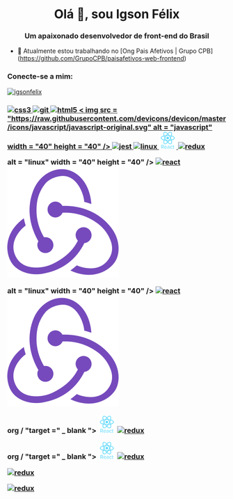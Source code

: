 <h1 align = "center"> Olá 👋, sou Igson Félix </h1>
<h3 align = "center"> Um apaixonado desenvolvedor de front-end do Brasil </h3>

- 🔭 Atualmente estou trabalhando no [Ong Pais Afetivos | Grupo CPB] (https://github.com/GrupoCPB/paisafetivos-web-frontend)

<h3 align = "left"> Conecte-se a mim: </h3>
<p align = "left">
<a href = "https : //linkedin.com/in/igsonfelix "target =" blank "> <img align =" center "src =" https://raw.githubusercontent.com/rahuldkjain/github-profile-readme-generator/master/src /images/icons/Social/linked-in-alt.svg "alt =" igsonfelix "height =" 30 "width =" 40 "/> </a>
</p>

<h3 align =" left ">
<p align = "left"> <a href="https://www.w3schools.com/css/" target="_blank"> <img src = "https://raw.githubusercontent.com/devicons/devicon /master/icons/css3/css3-original-wordmark.svg "alt =" css3 "width =" 40 "height =" 40 "/> </a> <a href =" https://git-scm.com / "target =" _ blank "> <img src =" https://www.vectorlogo.zone/logos/git-scm/git-scm-icon.svg "alt =" git "width =" 40 "height =" 40 "/> </a> <a href="https://www.w3.org/html/" target="_blank"> <img src =" https://raw.githubusercontent.com/devicons/devicon /master/icons/html5/html5-original-wordmark.svg "alt ="html5 "width =" 40 "height =" 40 "/> </a> <a href="https://developer.mozilla.org/en-US/docs/Web/JavaScript" target="_blank"> < img src = "https://raw.githubusercontent.com/devicons/devicon/master/icons/javascript/javascript-original.svg" alt = "javascript" width = "40" height = "40" /> </ a > <a href="https://jestjs.io" target="_blank"> <img src = "https://www.vectorlogo.zone/logos/jestjsio/jestjsio-icon.svg" alt = "jest" width = "40" height = "40" /> </a> <a href="https://www.linux.org/" target="_blank"> <img src = "https: //raw.githubusercontent .com / devicons / devicon / master / icons / linux / linux-original.svg "alt =" linux "width =" 40 "height =" 40 "/> </a> <a href =" https: // reactjs. org / "target =" _ blank "> <img src =" https://raw.githubusercontent.com/devicons/devicon/master/icons/react/react-original-wordmark.svg "alt =" react "width =" 40 "height =" 40 "/> </a> <a href="https://redux.js.org" target="_blank"> <img src =" https://raw.githubusercontent.com/devicons /devicon/master/icons/redux/redux-original.svg "alt =" redux "largura =" 40 "altura =" 40 "/> </a> </p>alt = "linux" width = "40" height = "40" /> </a> <a href="https://reactjs.org/" target="_blank"> <img src = "https: // raw.githubusercontent.com/devicons/devicon/master/icons/react/react-original-wordmark.svg "alt =" react "width =" 40 "height =" 40 "/> </a> <a href =" https://redux.js.org "target =" _ blank "> <img src =" https://raw.githubusercontent.com/devicons/devicon/master/icons/redux/redux-original.svg "alt =" redux "largura =" 40 "altura =" 40 "/> </a> </p>alt = "linux" width = "40" height = "40" /> </a> <a href="https://reactjs.org/" target="_blank"> <img src = "https: // raw.githubusercontent.com/devicons/devicon/master/icons/react/react-original-wordmark.svg "alt =" react "width =" 40 "height =" 40 "/> </a> <a href =" https://redux.js.org "target =" _ blank "> <img src =" https://raw.githubusercontent.com/devicons/devicon/master/icons/redux/redux-original.svg "alt =" redux "largura =" 40 "altura =" 40 "/> </a> </p>org / "target =" _ blank "> <img src =" https://raw.githubusercontent.com/devicons/devicon/master/icons/react/react-original-wordmark.svg "alt =" react "width =" 40 "height =" 40 "/> </a> <a href="https://redux.js.org" target="_blank"> <img src =" https://raw.githubusercontent.com/devicons /devicon/master/icons/redux/redux-original.svg "alt =" redux "largura =" 40 "altura =" 40 "/> </a> </p>org / "target =" _ blank "> <img src =" https://raw.githubusercontent.com/devicons/devicon/master/icons/react/react-original-wordmark.svg "alt =" react "width =" 40 "height =" 40 "/> </a> <a href="https://redux.js.org" target="_blank"> <img src =" https://raw.githubusercontent.com/devicons /devicon/master/icons/redux/redux-original.svg "alt =" redux "largura =" 40 "altura =" 40 "/> </a> </p><a href="https://redux.js.org" target="_blank"> <img src = "https://raw.githubusercontent.com/devicons/devicon/master/icons/redux/redux-original. svg "alt =" redux "width =" 40 "height =" 40 "/> </a> </p><a href="https://redux.js.org" target="_blank"> <img src = "https://raw.githubusercontent.com/devicons/devicon/master/icons/redux/redux-original. svg "alt =" redux "width =" 40 "height =" 40 "/> </a> </p>
